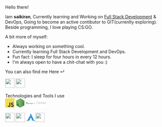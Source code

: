 Hello there!

Iam **saikiran**, Currently learning and Working on <u>Full Stack Development</u> & DevOps, Going to become an active contibutor to GIT(currenlty exploring).
Beside programming, I love playing CS:GO.

A bit more of myself:

- Always working on something cool.
- Currently learning Full Stack Development and DevOps.
- Fun fact: I sleep for four hours in every 12 hours.
- I'm always open to have a chit-chat with you :)



You can also find me Here ↵

<a href="https://www.linkedin.com/in/saikiran-belana-81004613a/"><img height="30px" width="30px" src="https://cdn.pixabay.com/photo/2017/08/22/11/56/linked-in-2668700__340.png"/></a>
<a href="https://www.instagram.com/seizetheparallel/?hl=en"><img height="30px" width="30px" src="https://cdn.pixabay.com/photo/2016/08/09/17/52/instagram-1581266__340.jpg"/></a>
</br>

Technologies and Tools I use</b></br>
<img height ="30px" width="30px" src="https://raw.githubusercontent.com/github/explore/80688e429a7d4ef2fca1e82350fe8e3517d3494d/topics/javascript/javascript.png"/>
<img height ="30px" width="30px" src="https://raw.githubusercontent.com/github/explore/80688e429a7d4ef2fca1e82350fe8e3517d3494d/topics/nodejs/nodejs.png"/>
<img height ="30px" width="30px" src="https://raw.githubusercontent.com/github/explore/80688e429a7d4ef2fca1e82350fe8e3517d3494d/topics/mongodb/mongodb.png"/>
<img height ="30px" width="30px" src="https://raw.githubusercontent.com/github/explore/80688e429a7d4ef2fca1e82350fe8e3517d3494d/topics/express/express.png"/>

<img height ="30px" width="30px" src="https://img.icons8.com/color/48/000000/git.png"/>    <img height ="30px" width="30px" src="https://img.icons8.com/dusk/64/000000/docker.png"/> <img height ="30px" width="30px" src="images/arch.png"/><img height ="30px" width="30px" src="https://img.icons8.com/dusk/64/000000/visual-studio-code-2019.png"/>

</br>





<!---
Saikiranbelana/Saikiranbelana is a ✨ special ✨ repository because its `README.md` (this file) appears on your GitHub profile.
You can click the Preview link to take a look at your changes.
--->






